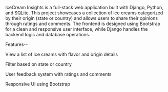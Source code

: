 IceCream Insights is a full-stack web application built with Django, Python, and SQLite. This project showcases a collection of ice creams categorized by their origin (state or country) and allows users to share their opinions through ratings and comments. The frontend is designed using Bootstrap for a clean and responsive user interface, while Django handles the backend logic and database operations.

Features--

View a list of ice creams with flavor and origin details

Filter based on state or country

User feedback system with ratings and comments

Responsive UI using Bootstrap
